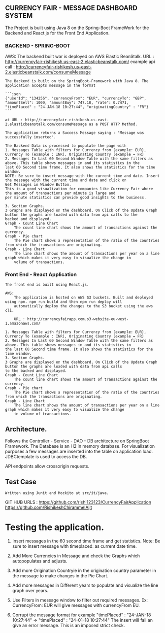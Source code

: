 ## CURRENCY FAIR - MESSAGE DASHBOARD SYSTEM

The Project is built using Java 8 on the Spring-Boot FrameWork for the Backend and React.js for the Front End Application.

### BACKEND - SPRING-BOOT
AWS:
	The backend built war is deployed on AWS Elastic BeanStalk. URL : http://currencyfair-rishikesh.us-east-2.elasticbeanstalk.com/
	example api call : http://currencyfair-rishikesh.us-east-2.elasticbeanstalk.com/consumeMessage

	The Backend is built on the SpringBoot-Framework with Java 8. The application accepts message in the format 
	
	```json
	{"userId": "134256", "currencyFrom": "EUR", "currencyTo": "GBP",
	"amountSell": 1000, "amountBuy": 747.10, "rate": 0.7471,
	"timePlaced" : "24-JAN-18 10:27:44", "originatingCountry" : "FR"}
	```

	at URL : http://currencyfair-rishikesh.us-east-2.elasticbeanstalk.com/consumeMessage as a POST HTTP Method.

	The application returns a Success Message saying : "Message was successfully inserted".

	The Backend Data is processed to populate the page with 
	1. Messages Table with filters for Currency from (example: EUR), Currency To (example : INR), Originating Country (example = FR)
	2. Messages In Last 60 Second Window Table with the same filters as above. This table shows messages in and its statistics in the 
	last 60 Second time frame. It also shows the statistics for the time window.
	NOTE: Be sure to insert message with the current time and date. Insert the message with the current time and date and click on 
	Get Messages in Window Button.
	This is a good visualization for companies like Currency Fair where the amount of transactions per minute is large and 
	per minute statistics can provide good insights to the business.

	3. Section Graphs.
	3 Graphs are displayed on the dashboard. On Click of the Update Graph button the graphs are loaded with data from api calls to the 
	backed and displayed.
	Graph - Count Line Chart
		The count line chart shows the amount of transactions against the currency. 
	Graph - Pie chart
		The Pie chart shows a representation of the ratio of the countries from which the transactions are originating.
	Graph - Line Chart
		The line chart shows the amount of transactions per year on a line graph which makes it very easy to visualize the change in 
		volume of transactions.


### Front End - React Application
	The front end is built using React.js.

	AWS:
		The application is hosted on AWS S3 buckets. Built and deployed using npm. npm run build and then npm run deploy will 
		automatically deploy the changes to the S3 bucket using the aws cli.

		URL : http://currencyfairapp.com.s3-website-eu-west-1.amazonaws.com/

	1. Messages Table with filters for Currency from (example: EUR), Currency To (example : INR), Originating Country (example = FR)
	2. Messages In Last 60 Second Window Table with the same filters as above. This table shows messages in and its statistics in 
	the last 60 Second time frame. It also shows the statistics for the time window.
	3. Section Graphs.
	3 Graphs are displayed on the dashboard. On Click of the Update Graph button the graphs are loaded with data from api calls 
	to the backed and displayed.
	Graph - Count Line Chart
		The count line chart shows the amount of transactions against the currency. 
	Graph - Pie chart
		The Pie chart shows a representation of the ratio of the countries from which the transactions are originating.
	Graph - Line Chart
		The line chart shows the amount of transactions per year on a line graph which makes it very easy to visualize the change 
		in volume of transactions.

## Architecture.
Follows the Controller - Service - DAO - DB architecture on SpringBoot Framework. The Database is an H2 in memory database. 
For visualization purposes a few messages are inserted into the table on application load. JDBCtemplate is used to access the DB.

API endpoints allow crossorigin requests.

## Test Case 
	Written using Junit and Mockito at src/it/java. 

GIT HUB URLS :
https://github.com/rishi123123/CurrencyFairApplication
https://github.com/RishikeshChirammelAjit

# Testing the application.

1. Insert messages in the 60 second time frame and get statistics.
	Note: Be sure to insert message with timeplaced: as current date time.

2. Add More Currencies in Message and check the Graphs which autopopulates and adjusts.

3. Add more Origination Countryie in the origination country parameter in the message to make changes 
	in the Pie Chart.

4. Add more messages in Different years to populate and visualize the line graph over years.

5. Use Filters in message window to filter out required messages. Ex: CurrencyFrom: EUR will give messages 
	with currencyFrom EU.

6. Corrupt the message format for example "timePlaced" : "24-JAN-18 10:27:44" => "timePlaced" : "24-01-18 10:27:44"
	The insert will fail an give an error message. This is an imposed strict check.






